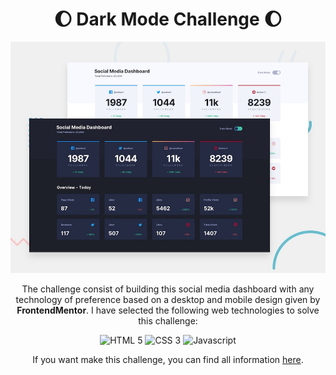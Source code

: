 <div align="center">

# :moon: Dark Mode Challenge :moon:

![Design preview for the Social media dashboard with theme switcher coding challenge](./design/desktop-preview.jpg)

The challenge consist of building this social media dashboard with any technology of preference based on a desktop and mobile design given by **FrontendMentor**. I have selected the following web technologies to solve this challenge:

![HTML 5](https://img.shields.io/badge/html5%20-%23E34F26.svg?&style=for-the-badge&logo=html5&logoColor=white)
![CSS 3](https://img.shields.io/badge/css3%20-%231572B6.svg?&style=for-the-badge&logo=css3&logoColor=white)
![Javascript](https://img.shields.io/badge/javascript-%23F7DF1E.svg?&style=for-the-badge&logo=javascript&logoColor=black)

If you want make this challenge, you can find all information [here](https://www.frontendmentor.io/challenges/social-media-dashboard-with-theme-switcher-6oY8ozp_H).

</div>

